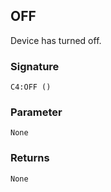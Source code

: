 ## OFF

Device has turned off.


### Signature

`C4:OFF ()`


### Parameter 

`None`


### Returns

`None`
